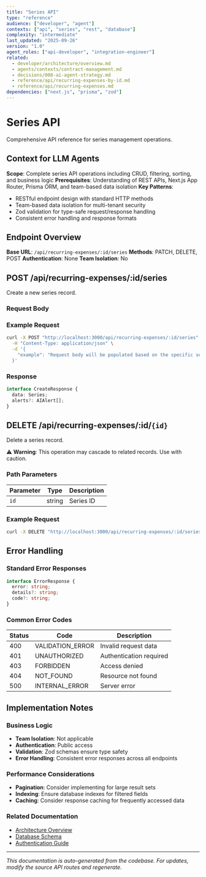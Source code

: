 ```yaml
---
title: "Series API"
type: "reference"
audience: ["developer", "agent"]
contexts: ["api", "series", "rest", "database"]
complexity: "intermediate"
last_updated: "2025-09-26"
version: "1.0"
agent_roles: ["api-developer", "integration-engineer"]
related:
  - developer/architecture/overview.md
  - agents/contexts/contract-management.md
  - decisions/008-ai-agent-strategy.md
  - reference/api/recurring-expenses-by-id.md
  - reference/api/recurring-expenses.md
dependencies: ["next.js", "prisma", "zod"]
---
```


# Series API

Comprehensive API reference for series management operations.

## Context for LLM Agents

**Scope**: Complete series API operations including CRUD, filtering, sorting, and business logic
**Prerequisites**: Understanding of REST APIs, Next.js App Router, Prisma ORM, and team-based data isolation
**Key Patterns**:
- RESTful endpoint design with standard HTTP methods
- Team-based data isolation for multi-tenant security
- Zod validation for type-safe request/response handling
- Consistent error handling and response formats


## Endpoint Overview

**Base URL**: `/api/recurring-expenses/:id/series`
**Methods**: PATCH, DELETE, POST
**Authentication**: None
**Team Isolation**: No




## POST /api/recurring-expenses/:id/series

Create a new series record.

### Request Body



### Example Request

```bash
curl -X POST "http://localhost:3000/api/recurring-expenses/:id/series" \
  -H "Content-Type: application/json" \
  -d '{
    "example": "Request body will be populated based on the specific series schema"
  }'
```

### Response

```typescript
interface CreateResponse {
  data: Series;
  alerts?: AIAlert[];
}
```





## DELETE /api/recurring-expenses/:id/`{id}`

Delete a series record.

⚠️ **Warning**: This operation may cascade to related records. Use with caution.

### Path Parameters

| Parameter | Type | Description |
|-----------|------|-------------|
| `id` | string | Series ID |

### Example Request

```bash
curl -X DELETE "http://localhost:3000/api/recurring-expenses/:id/series/clx123456789"
```


## Error Handling

### Standard Error Responses

```typescript
interface ErrorResponse {
  error: string;
  details?: string;
  code?: string;
}
```

### Common Error Codes

| Status | Code | Description |
|--------|------|-------------|
| 400 | VALIDATION_ERROR | Invalid request data |
| 401 | UNAUTHORIZED | Authentication required |
| 403 | FORBIDDEN | Access denied |
| 404 | NOT_FOUND | Resource not found |
| 500 | INTERNAL_ERROR | Server error |



## Implementation Notes

### Business Logic
- **Team Isolation**: Not applicable
- **Authentication**: Public access
- **Validation**: Zod schemas ensure type safety
- **Error Handling**: Consistent error responses across all endpoints

### Performance Considerations
- **Pagination**: Consider implementing for large result sets
- **Indexing**: Ensure database indexes for filtered fields
- **Caching**: Consider response caching for frequently accessed data

### Related Documentation
- [Architecture Overview](../../developer/architecture/overview.md)
- [Database Schema](../../developer/architecture/database.md)
- [Authentication Guide](../../developer/authentication.md)

---

*This documentation is auto-generated from the codebase. For updates, modify the source API routes and regenerate.*